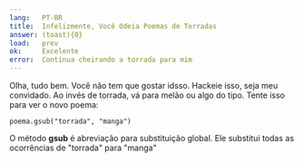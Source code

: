 ```yaml
---
lang:   PT-BR
title:  Infelizmente, Você Odeia Poemas de Torradas
answer: (toast){0}
load:   prev
ok:     Excelente
error:  Continua cheirando a torrada para mim
---
```


Olha, tudo bem. Você não tem que gostar idsso. Hackeie isso, seja meu convidado. Ao invés de torrada,
vá para melão ou algo do tipo. Tente isso para ver o novo poema:

    poema.gsub("torrada", "manga")

O método __gsub__ é abreviação para substituição global. Ele substitui todas as ocorrências de "torrada" para
"manga"

